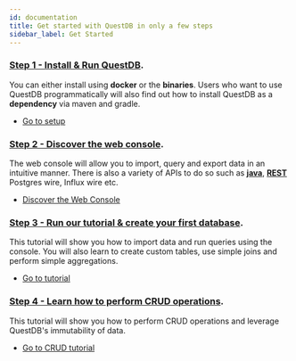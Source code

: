 ```yaml
---
id: documentation
title: Get started with QuestDB in only a few steps
sidebar_label: Get Started
---
```


### [Step 1 - Install & Run QuestDB](setupmenu.md).

You can either install using **docker** or the **binaries**. Users who want to use QuestDB programmatically
will also find out how to install QuestDB as a **dependency** via maven and gradle.

<ul class="buttons"><li class="cta"><a href="/docs/setupmenu">Go to setup</a></li></ul>


### [ Step 2 - Discover the web console](console.md).

The web console will allow you to import, query and export data in an intuitive manner.
There is also a variety of APIs to do so such as **[java](java.md)**, **[REST](rest.md)** Postgres wire, Influx wire etc.

<ul class="buttons"><li class="cta"><a href="/docs/console">Discover the Web Console</a></li></ul>

### [Step 3 - Run our tutorial & create your first database](tutorial.md).

This tutorial will show you how to import data and run queries using the console. You will also learn to
create custom tables, use simple joins and perform simple aggregations.

<ul class="buttons"><li class="cta"><a href="/docs/tutorial">Go to tutorial</a></li></ul>

### [Step 4 - Learn how to perform CRUD operations](crud.md).

This tutorial will show you how to perform CRUD operations and leverage QuestDB's immutability of data.

<ul class="buttons"><li class="cta"><a href="/docs/crud">Go to CRUD tutorial</a></li></ul>









